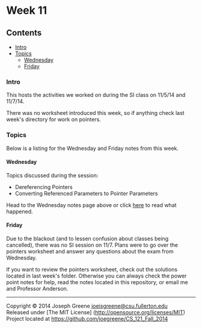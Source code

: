 # Week 11

## Contents
- [Intro](#intro)
- [Topics](#topics)
  - [Wednesday](#wednesday)
  - [Friday](#friday)
  
### Intro
This hosts the activities we worked on during the SI class on 11/5/14 and 11/7/14.

There was no worksheet introduced this week, so if anything check last week's directory 
for work on pointers.

### Topics
Below is a listing for the Wednesday and Friday notes from this week.

#### Wednesday
Topics discussed during the session:
- Dereferencing Pointers
- Converting Referenced Parameters to Pointer Parameters

Head to the Wednesday notes page above or click [here](WED_NOTES.md) to read 
what happened.

#### Friday
Due to the blackout (and to lessen confusion about classes being cancelled), there was no 
SI session on 11/7. Plans were to go over the pointers worksheet and answer any questions 
about the exam from Wednesday.

If you want to review the pointers worksheet, check out the solutions located in last week's folder. 
Otherwise you can always check the power point notes for help, read the notes located in this 
repository, or email me and Professor Anderson.

-------------------------------------------------------------------------------

Copyright &copy; 2014 Joseph Greene <joeisgreene@csu.fullerton.edu>  
Released under [The MIT License] (http://opensource.org/licenses/MIT)  
Project located at <https://github.com/joegreene/CS_121_Fall_2014>